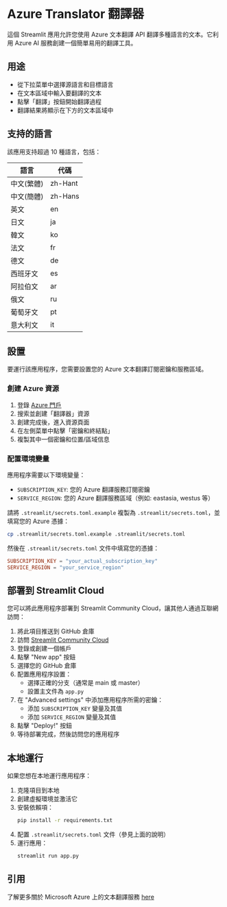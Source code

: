 # Azure Translator 翻譯器

這個 Streamlit 應用允許您使用 Azure 文本翻譯 API 翻譯多種語言的文本。它利用 Azure AI 服務創建一個簡單易用的翻譯工具。

## 用途
- 從下拉菜單中選擇源語言和目標語言
- 在文本區域中輸入要翻譯的文本
- 點擊「翻譯」按鈕開始翻譯過程
- 翻譯結果將顯示在下方的文本區域中

## 支持的語言
該應用支持超過 10 種語言，包括：
<div align='center'>
  <table>
  <thead>
    <tr>
      <th>語言</th>
      <th>代碼</th>
    </tr>
  </thead>
  <tbody>
    <tr>
      <td>中文(繁體)</td>
      <td>zh-Hant</td>
    </tr>
    <tr>
      <td>中文(簡體)</td>
      <td>zh-Hans</td>
    </tr>
    <tr>
      <td>英文</td>
      <td>en</td>
    </tr>
    <tr>
      <td>日文</td>
      <td>ja</td>
    </tr>
    <tr>
      <td>韓文</td>
      <td>ko</td>
    </tr>
    <tr>
      <td>法文</td>
      <td>fr</td>
    </tr>
    <tr>
      <td>德文</td>
      <td>de</td>
    </tr>
    <tr>
      <td>西班牙文</td>
      <td>es</td>
    </tr>
    <tr>
      <td>阿拉伯文</td>
      <td>ar</td>
    </tr>
    <tr>
      <td>俄文</td>
      <td>ru</td>
    </tr>
    <tr>
      <td>葡萄牙文</td>
      <td>pt</td>
    </tr>
    <tr>
      <td>意大利文</td>
      <td>it</td>
    </tr>
  </tbody>
</table>
</div>

## 設置

要運行該應用程序，您需要設置您的 Azure 文本翻譯訂閱密鑰和服務區域。

### 創建 Azure 資源

1. 登錄 [Azure 門戶](https://portal.azure.com/)
2. 搜索並創建「翻譯器」資源
3. 創建完成後，進入資源頁面
4. 在左側菜單中點擊「密鑰和終結點」
5. 複製其中一個密鑰和位置/區域信息

### 配置環境變量

應用程序需要以下環境變量：
- `SUBSCRIPTION_KEY`: 您的 Azure 翻譯服務訂閱密鑰
- `SERVICE_REGION`: 您的 Azure 翻譯服務區域（例如: eastasia, westus 等）

請將 `.streamlit/secrets.toml.example` 複製為 `.streamlit/secrets.toml`，並填寫您的 Azure 憑據：

```bash
cp .streamlit/secrets.toml.example .streamlit/secrets.toml
```

然後在 `.streamlit/secrets.toml` 文件中填寫您的憑據：

```toml
SUBSCRIPTION_KEY = "your_actual_subscription_key"
SERVICE_REGION = "your_service_region"
```

## 部署到 Streamlit Cloud

您可以將此應用程序部署到 Streamlit Community Cloud，讓其他人通過互聯網訪問：

1. 將此項目推送到 GitHub 倉庫
2. 訪問 [Streamlit Community Cloud](https://streamlit.io/cloud)
3. 登錄或創建一個帳戶
4. 點擊 "New app" 按鈕
5. 選擇您的 GitHub 倉庫
6. 配置應用程序設置：
   - 選擇正確的分支（通常是 main 或 master）
   - 設置主文件為 `app.py`
7. 在 "Advanced settings" 中添加應用程序所需的密鑰：
   - 添加 `SUBSCRIPTION_KEY` 變量及其值
   - 添加 `SERVICE_REGION` 變量及其值
8. 點擊 "Deploy!" 按鈕
9. 等待部署完成，然後訪問您的應用程序

## 本地運行

如果您想在本地運行應用程序：

1. 克隆項目到本地
2. 創建虛擬環境並激活它
3. 安裝依賴項：
   ```bash
   pip install -r requirements.txt
   ```
4. 配置 `.streamlit/secrets.toml` 文件（參見上面的說明）
5. 運行應用：
   ```bash
   streamlit run app.py
   ```

## 引用
了解更多關於 Microsoft Azure 上的文本翻譯服務 [here](https://learn.microsoft.com/en-us/azure/ai-services/translator/text-translation/overview)